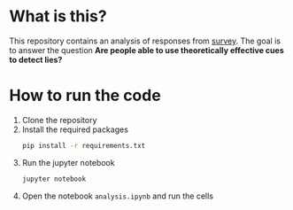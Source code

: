 # What is this?

This repository contains an analysis of responses from [survey](https://unil.qualtrics.com/jfe/form/SV_bpBDplVZyRJpZ0q). The goal is to answer the question **Are people able to use theoretically effective cues to detect lies?**

# How to run the code

1. Clone the repository
2. Install the required packages
    ```bash
    pip install -r requirements.txt
    ```
3. Run the jupyter notebook
    ```bash
    jupyter notebook
    ```
4. Open the notebook `analysis.ipynb` and run the cells

